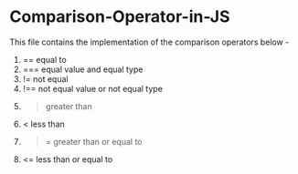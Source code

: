 # Comparison-Operator-in-JS
This file contains the implementation of the comparison operators below - 
1. == equal to
2. ===	equal value and equal type	
3. !=	not equal	
4. !==	not equal value or not equal type	
5. >	greater than		
6. <	less than	
7. >=	greater than or equal to	
8. <=	less than or equal to